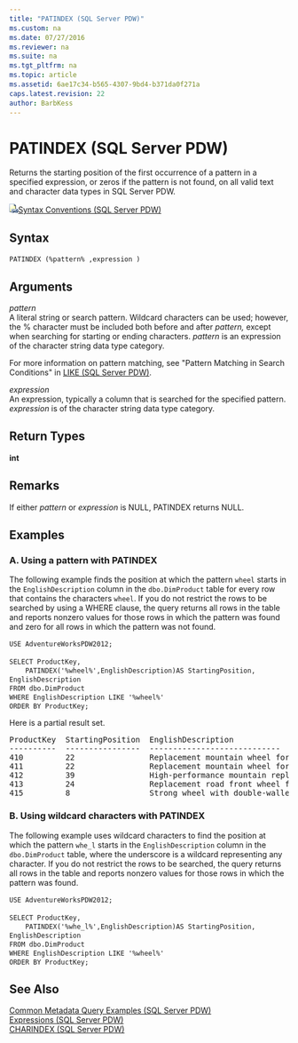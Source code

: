 ```yaml
---
title: "PATINDEX (SQL Server PDW)"
ms.custom: na
ms.date: 07/27/2016
ms.reviewer: na
ms.suite: na
ms.tgt_pltfrm: na
ms.topic: article
ms.assetid: 6ae17c34-b565-4307-9bd4-b371da0f271a
caps.latest.revision: 22
author: BarbKess
---
```

# PATINDEX (SQL Server PDW)
Returns the starting position of the first occurrence of a pattern in a specified expression, or zeros if the pattern is not found, on all valid text and character data types in SQL Server PDW.  
  
![Topic link icon](../sqlpdw/media/Topic_Link.gif "Topic_Link")[Syntax Conventions &#40;SQL Server PDW&#41;](../sqlpdw/syntax-conventions-sql-server-pdw.md)  
  
## Syntax  
  
```  
PATINDEX (%pattern% ,expression )  
```  
  
## Arguments  
*pattern*  
A literal string or search pattern. Wildcard characters can be used; however, the % character must be included both before and after *pattern,* except when searching for starting or ending characters. *pattern* is an expression of the character string data type category.  
  
For more information on pattern matching, see "Pattern Matching in Search Conditions" in [LIKE &#40;SQL Server PDW&#41;](../sqlpdw/like-sql-server-pdw.md).  
  
*expression*  
An expression, typically a column that is searched for the specified pattern. *expression* is of the character string data type category.  
  
## Return Types  
**int**  
  
## Remarks  
If either *pattern* or *expression* is NULL, PATINDEX returns NULL.  
  
## Examples  
  
### A. Using a pattern with PATINDEX  
The following example finds the position at which the pattern `wheel` starts in the `EnglishDescription` column in the `dbo.DimProduct` table for every row that contains the characters `wheel`. If you do not restrict the rows to be searched by using a WHERE clause, the query returns all rows in the table and reports nonzero values for those rows in which the pattern was found and zero for all rows in which the pattern was not found.  
  
```  
USE AdventureWorksPDW2012;  
  
SELECT ProductKey,   
    PATINDEX('%wheel%',EnglishDescription)AS StartingPosition,  
EnglishDescription  
FROM dbo.DimProduct  
WHERE EnglishDescription LIKE '%wheel%'  
ORDER BY ProductKey;  
```  
  
Here is a partial result set.  
  
<pre>ProductKey  StartingPosition  EnglishDescription  
----------  ----------------  ----------------------------  
410         22                Replacement mountain wheel for entry-level rider.  
411         22                Replacement mountain wheel for the casual to serious rider.  
412         39                High-performance mountain replacement wheel.  
413         24                Replacement road front wheel for entry-level cyclist.  
415         8                 Strong wheel with double-walled rim.</pre>  
  
### B. Using wildcard characters with PATINDEX  
The following example uses wildcard characters to find the position at which the pattern `whe_l` starts in the `EnglishDescription` column in the `dbo.DimProduct` table, where the underscore is a wildcard representing any character. If you do not restrict the rows to be searched, the query returns all rows in the table and reports nonzero values for those rows in which the pattern was found.  
  
```  
USE AdventureWorksPDW2012;  
  
SELECT ProductKey,   
    PATINDEX('%whe_l%',EnglishDescription)AS StartingPosition,  
EnglishDescription  
FROM dbo.DimProduct  
WHERE EnglishDescription LIKE '%wheel%'  
ORDER BY ProductKey;  
```  
  
## See Also  
[Common Metadata Query Examples &#40;SQL Server PDW&#41;](../sqlpdw/common-metadata-query-examples-sql-server-pdw.md)  
[Expressions &#40;SQL Server PDW&#41;](../sqlpdw/expressions-sql-server-pdw.md)  
[CHARINDEX &#40;SQL Server PDW&#41;](../sqlpdw/charindex-sql-server-pdw.md)  
  
